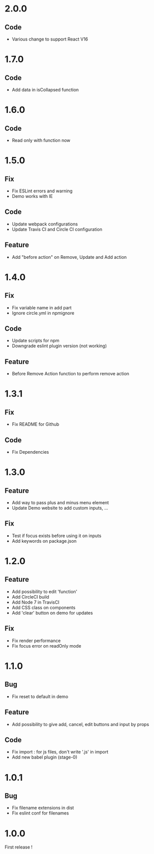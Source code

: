 
# 2.0.0
## Code
- Various change to support React V16

# 1.7.0
## Code
- Add data in isCollapsed function

# 1.6.0
## Code
- Read only with function now

# 1.5.0
## Fix
- Fix ESLint errors and warning
- Demo works with IE

## Code
- Update webpack configurations
- Update Travis CI and Circle CI configuration

## Feature
- Add "before action" on Remove, Update and Add action

# 1.4.0
## Fix
- Fix variable name in add part
- Ignore circle.yml in npmignore

## Code
- Update scripts for npm
- Downgrade eslint plugin version (not working)

## Feature
- Before Remove Action function to perform remove action

# 1.3.1
## Fix
- Fix README for Github

## Code
- Fix Dependencies

# 1.3.0
## Feature
- Add way to pass plus and minus menu element
- Update Demo website to add custom inputs, ...

## Fix
- Test if focus exists before using it on inputs
- Add keywords on package.json

# 1.2.0
## Feature
- Add possibility to edit 'function'
- Add CircleCI build
- Add Node 7 in TravisCI
- Add CSS class on components
- Add 'clear' button on demo for updates

## Fix
- Fix render performance
- Fix focus error on readOnly mode

# 1.1.0
## Bug
- Fix reset to default in demo

## Feature
- Add possibility to give add, cancel, edit buttons and input by props

## Code
- Fix import : for js files, don't write '.js' in import
- Add new babel plugin (stage-0)

# 1.0.1
## Bug
- Fix filename extensions in dist
- Fix eslint conf for filenames

# 1.0.0
First release !